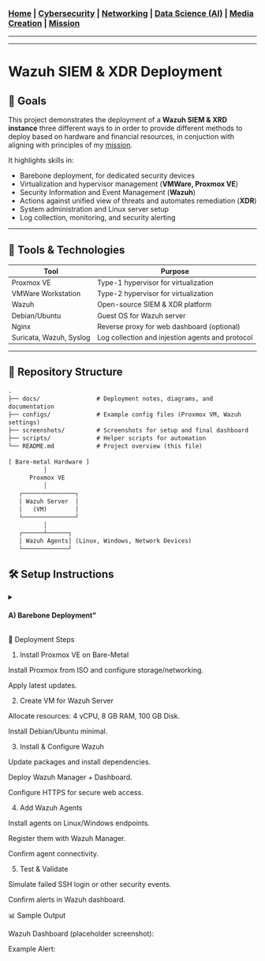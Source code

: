 ### [Home](https://github.com/Komonodrg-portfolio)  | [Cybersecurity](https://github.com/Komonodrg-portfolio/Cybersecurity) | [Networking](https://github.com/Komonodrg-portfolio/Networking) | [Data Science (AI)](https://github.com/Komonodrg-portfolio/AI) | [Media Creation](https://github.com/Komonodrg-portfolio/MediaCreation) | [Mission](https://github.com/Komonodrg-portfolio/Mission/)

---
---

# Wazuh SIEM & XDR Deployment  

## 📌 Goals
This project demonstrates the deployment of a **Wazuh SIEM & XRD instance** three different ways to in order to provide different methods to deploy based on hardware and financial resources, in conjuction with aligning with principles of my [mission](https://github.com/Komonodrg-portfolio/Mission/).  

It highlights skills in:
- Barebone deployment, for dedicated security devices
- Virtualization and hypervisor management (**VMWare, Proxmox VE**)  
- Security Information and Event Management (**Wazuh**)
- Actions against unified view of threats and automates remediation (**XDR**) 
- System administration and Linux server setup  
- Log collection, monitoring, and security alerting

---
## 🧰 Tools & Technologies

| Tool       | Purpose                              |
|------------|--------------------------------------|
| Proxmox VE     | Type-1 hypervisor for virtualization         |
| VMWare Workstation | Type-2 hypervisor for virtualization         |
| Wazuh | Open-source SIEM & XDR platform         |
| Debian/Ubuntu    | Guest OS for Wazuh server          |
| Nginx  | Reverse proxy for web dashboard (optional)                      |
| Suricata, Wazuh, Syslog  | Log collection and injestion agents and protocol         |


---

## 📂 Repository Structure
```plaintext
.
├── docs/                # Deployment notes, diagrams, and documentation
├── configs/             # Example config files (Proxmox VM, Wazuh settings)
├── screenshots/         # Screenshots for setup and final dashboard
├── scripts/             # Helper scripts for automation
└── README.md            # Project overview (this file)

[ Bare-metal Hardware ]
          │
      Proxmox VE
          │
   ┌───────────────┐
   │ Wazuh Server  │
   │   (VM)        │
   └───────────────┘
          │
   ┌──────┴──────┐
   │ Wazuh Agents│ (Linux, Windows, Network Devices)
   └─────────────┘
```
## 🛠️  Setup Instructions
<details>
 <summary><h4><b>  A)  Barebone Deployment"</b></h4></summary>
  <br> 
This method involves installing Wazuh Server on a standalone PC/Laptop.  This deployment is best to use if you want a dedicated security appliance to monitor and protect your home network.<br>  
<br>
Create a <a href="https://chatgpt.com/s/t_68e1cb99a0088191bb1937e92241f81a" target="_blank">Ventoy USB drive</a> and boot PC/laptop off of a <a href="https://releases.ubuntu.com/jammy/" target="_blank">Ubuntu 22.04 Server.iso</a> file to intiate installation.  Make sure to be on network during installation and eventually after it completes installation, you'll be granted with login instructions and credentials for web gui to access from the browser of another computer on the network:<br>
<br>
<p float="center">
  <img src="images/UbuntuServerSelect.png" width="200" />
  <img src="images/Ventoy.png" width="200" />
  <img src="images/wazuhinstallcomplete.png" width="200" />
          
| VMWare Workstation | Type-2 hypervisor for virtualization         |
| Wazuh | Open-source SIEM & XDR platform         |
| Debian/Ubuntu    | Guest OS for Wazuh server          |
| Nginx  | Reverse proxy for web dashboard (optional)                      |
| Suricata, Wazuh, Syslog  | Log collection and injestion agents and protocol         |
          
</details>

🚀 Deployment Steps
1. Install Proxmox VE on Bare-Metal

Install Proxmox from ISO and configure storage/networking.

Apply latest updates.

2. Create VM for Wazuh Server

Allocate resources: 4 vCPU, 8 GB RAM, 100 GB Disk.

Install Debian/Ubuntu minimal.

3. Install & Configure Wazuh

Update packages and install dependencies.

Deploy Wazuh Manager + Dashboard.

Configure HTTPS for secure web access.

4. Add Wazuh Agents

Install agents on Linux/Windows endpoints.

Register them with Wazuh Manager.

Confirm agent connectivity.

5. Test & Validate

Simulate failed SSH login or other security events.

Confirm alerts in Wazuh dashboard.

📊 Sample Output

Wazuh Dashboard (placeholder screenshot):


Example Alert:

